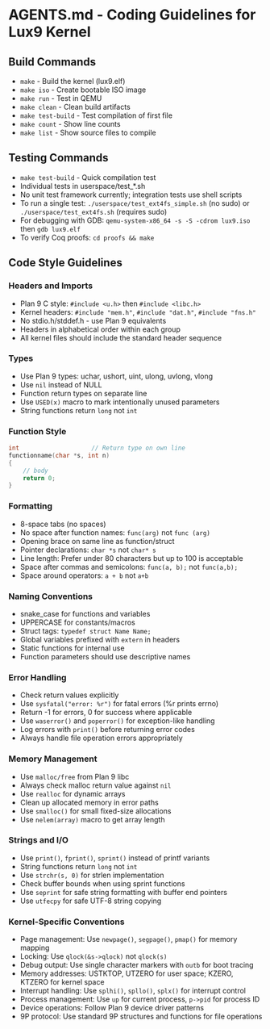 # AGENTS.md - Coding Guidelines for Lux9 Kernel

## Build Commands
- `make` - Build the kernel (lux9.elf)
- `make iso` - Create bootable ISO image
- `make run` - Test in QEMU
- `make clean` - Clean build artifacts
- `make test-build` - Test compilation of first file
- `make count` - Show line counts
- `make list` - Show source files to compile

## Testing Commands
- `make test-build` - Quick compilation test
- Individual tests in userspace/test_*.sh
- No unit test framework currently; integration tests use shell scripts
- To run a single test: `./userspace/test_ext4fs_simple.sh` (no sudo) or `./userspace/test_ext4fs.sh` (requires sudo)
- For debugging with GDB: `qemu-system-x86_64 -s -S -cdrom lux9.iso` then `gdb lux9.elf`
- To verify Coq proofs: `cd proofs && make`

## Code Style Guidelines

### Headers and Imports
- Plan 9 C style: `#include <u.h>` then `#include <libc.h>`
- Kernel headers: `#include "mem.h"`, `#include "dat.h"`, `#include "fns.h"`
- No stdio.h/stddef.h - use Plan 9 equivalents
- Headers in alphabetical order within each group
- All kernel files should include the standard header sequence

### Types
- Use Plan 9 types: uchar, ushort, uint, ulong, uvlong, vlong
- Use `nil` instead of NULL
- Function return types on separate line
- Use `USED(x)` macro to mark intentionally unused parameters
- String functions return `long` not `int`

### Function Style
```c
int                    // Return type on own line
functionname(char *s, int n)
{
    // body
    return 0;
}
```

### Formatting
- 8-space tabs (no spaces)
- No space after function names: `func(arg)` not `func (arg)`
- Opening brace on same line as function/struct
- Pointer declarations: `char *s` not `char* s`
- Line length: Prefer under 80 characters but up to 100 is acceptable
- Space after commas and semicolons: `func(a, b);` not `func(a,b);`
- Space around operators: `a + b` not `a+b`

### Naming Conventions
- snake_case for functions and variables
- UPPERCASE for constants/macros
- Struct tags: `typedef struct Name Name;`
- Global variables prefixed with `extern` in headers
- Static functions for internal use
- Function parameters should use descriptive names

### Error Handling
- Check return values explicitly
- Use `sysfatal("error: %r")` for fatal errors (%r prints errno)
- Return -1 for errors, 0 for success where applicable
- Use `waserror()` and `poperror()` for exception-like handling
- Log errors with `print()` before returning error codes
- Always handle file operation errors appropriately

### Memory Management
- Use `malloc/free` from Plan 9 libc
- Always check malloc return value against `nil`
- Use `realloc` for dynamic arrays
- Clean up allocated memory in error paths
- Use `smalloc()` for small fixed-size allocations
- Use `nelem(array)` macro to get array length

### Strings and I/O
- Use `print()`, `fprint()`, `sprint()` instead of printf variants
- String functions return `long` not `int`
- Use `strchr(s, 0)` for strlen implementation
- Check buffer bounds when using sprint functions
- Use `seprint` for safe string formatting with buffer end pointers
- Use `utfecpy` for safe UTF-8 string copying

### Kernel-Specific Conventions
- Page management: Use `newpage()`, `segpage()`, `pmap()` for memory mapping
- Locking: Use `qlock(&s->qlock)` not `qlock(s)`
- Debug output: Use single character markers with `outb` for boot tracing
- Memory addresses: USTKTOP, UTZERO for user space; KZERO, KTZERO for kernel space
- Interrupt handling: Use `splhi()`, `spllo()`, `splx()` for interrupt control
- Process management: Use `up` for current process, `p->pid` for process ID
- Device operations: Follow Plan 9 device driver patterns
- 9P protocol: Use standard 9P structures and functions for file operations